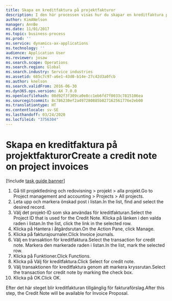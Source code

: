 ```yaml
---
title: Skapa en kreditfaktura på projektfakturor
description: I den här processen visas hur du skapar en kreditfaktura på projektfakturor som har bokförts.
author: KimANelson
manager: AnnBe
ms.date: 11/01/2017
ms.topic: business-process
ms.prod: ''
ms.service: dynamics-ax-applications
ms.technology: ''
audience: Application User
ms.reviewer: josaw
ms.search.scope: Operations
ms.search.region: Global
ms.search.industry: Service industries
ms.assetid: 685c7c97-a6e1-43d0-b14e-27c42d3a0fcb
ms.author: knelson
ms.search.validFrom: 2016-06-30
ms.dyn365.ops.version: AX 7.0.0
ms.openlocfilehash: 08d92f3f309ca0e8cc1eb6fd7f0033c7815106ea
ms.sourcegitcommit: 8c786230ef2a497280885b827162561776e2eb00
ms.translationtype: HT
ms.contentlocale: sv-SE
ms.lasthandoff: 03/24/2020
ms.locfileid: "3756304"
---
```

# <a name="create-a-credit-note-on-project-invoices"></a><span data-ttu-id="f2ec1-103">Skapa en kreditfaktura på projektfakturor</span><span class="sxs-lookup"><span data-stu-id="f2ec1-103">Create a credit note on project invoices</span></span>

[!include [task guide banner](../../includes/task-guide-banner.md)]

1. <span data-ttu-id="f2ec1-104">Gå till projektledning och redovisning > projekt > alla projekt.</span><span class="sxs-lookup"><span data-stu-id="f2ec1-104">Go to Project management and accounting > Projects > All projects.</span></span> 
2. <span data-ttu-id="f2ec1-105">Leta upp och markera önskad post i listan.</span><span class="sxs-lookup"><span data-stu-id="f2ec1-105">In the list, find and select the desired record.</span></span> 
3. <span data-ttu-id="f2ec1-106">Välj det projekt-ID som ska användas för kreditfakturan.</span><span class="sxs-lookup"><span data-stu-id="f2ec1-106">Select the Project ID that is used for the Credit Note.</span></span> <span data-ttu-id="f2ec1-107">Klicka på länken i den valda raden i listan.</span><span class="sxs-lookup"><span data-stu-id="f2ec1-107">In the list, click the link in the selected row.</span></span> 
4. <span data-ttu-id="f2ec1-108">Klicka på Hantera i åtgärdsrutan.</span><span class="sxs-lookup"><span data-stu-id="f2ec1-108">On the Action Pane, click Manage.</span></span> 
5. <span data-ttu-id="f2ec1-109">Klicka på fakturajournaler.</span><span class="sxs-lookup"><span data-stu-id="f2ec1-109">Click Invoice journals.</span></span> 
6. <span data-ttu-id="f2ec1-110">Välj en transaktion för kreditfaktura.</span><span class="sxs-lookup"><span data-stu-id="f2ec1-110">Select the transaction for credit note.</span></span> <span data-ttu-id="f2ec1-111">Markera den markerade raden i listan.</span><span class="sxs-lookup"><span data-stu-id="f2ec1-111">In the list, mark the selected row.</span></span> 
7. <span data-ttu-id="f2ec1-112">Klicka på Funktioner.</span><span class="sxs-lookup"><span data-stu-id="f2ec1-112">Click Functions.</span></span> 
8. <span data-ttu-id="f2ec1-113">Klicka på Välj för kreditfaktura.</span><span class="sxs-lookup"><span data-stu-id="f2ec1-113">Click Select for credit note.</span></span> 
9. <span data-ttu-id="f2ec1-114">Välj transaktionen för kreditfaktura genom att markera kryssrutan.</span><span class="sxs-lookup"><span data-stu-id="f2ec1-114">Select the transaction for credit note by marking the check box.</span></span>
10. <span data-ttu-id="f2ec1-115">Klicka på OK.</span><span class="sxs-lookup"><span data-stu-id="f2ec1-115">Click OK.</span></span> 

<span data-ttu-id="f2ec1-116">Efter det här steget blir kreditfakturan tillgänglig för fakturaförslag.</span><span class="sxs-lookup"><span data-stu-id="f2ec1-116">After this step, the Credit Note will be available for Invoice Proposal.</span></span>
